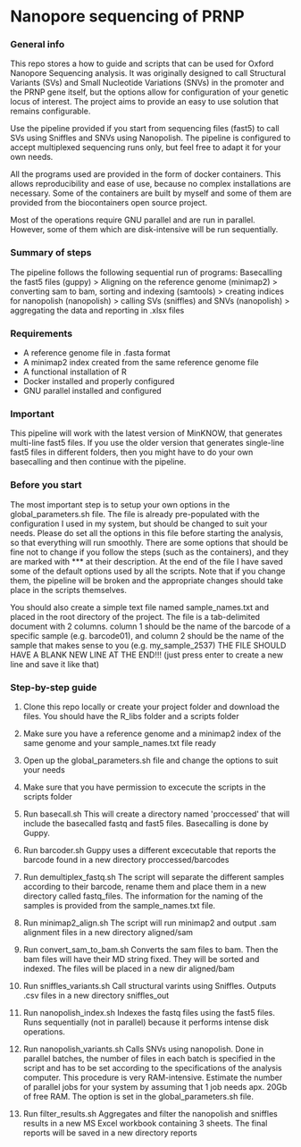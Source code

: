 # Nanopore sequencing of PRNP

### General info

This repo stores a how to guide and scripts that can be used for Oxford Nanopore Sequencing analysis. It was originally
designed to call Structural Variants (SVs) and Small Nucleotide Variations (SNVs) in the promoter and the PRNP gene
itself, but the options allow for configuration of your genetic locus of interest.
The project aims to provide an easy to use solution that remains configurable.

Use the pipeline provided if you start from sequencing files (fast5) to call SVs using Sniffles and SNVs using Nanopolish.
The pipeline is configured to accept multiplexed sequencing runs only, but feel free to adapt it for your own needs.

All the programs used are provided in the form of docker containers. This allows reproducibility and ease of use,
because no complex installations are necessary. Some of the containers are built by myself and some of them are
provided from the biocontainers open source project.

Most of the operations require GNU parallel and are run in parallel. However, some of them which are disk-intensive
will be run sequentially.

### Summary of steps

The pipeline follows the following sequential run of programs:
Basecalling the fast5 files (guppy) > Aligning on the reference genome (minimap2) > 
converting sam to bam, sorting and indexing (samtools) > creating indices for nanopolish (nanopolish) > 
calling SVs (sniffles) and SNVs (nanopolish) > aggregating the data and reporting in .xlsx files

### Requirements

* A reference genome file in .fasta format
* A minimap2 index created from the same reference genome file
* A functional installation of R
* Docker installed and properly configured
* GNU parallel installed and configured

### Important

This pipeline will work with the latest version of MinKNOW, that generates multi-line fast5 files.
If you use the older version that generates single-line fast5 files in different folders, then you might have
to do your own basecalling and then continue with the pipeline.

### Before you start

The most important step is to setup your own options in the global_parameters.sh file. The file is already pre-populated
with the configuration I used in my system, but should be changed to suit your needs. Please do set all the options
in this file before starting the analysis, so that everything will run smoothly.
There are some options that should be fine not to change if you follow the steps (such as the containers), and they are marked with *** at their
description.
At the end of the file I have saved some of the default options used by all the scripts. Note that if you change them, the
pipeline will be broken and the appropriate changes should take place in the scripts themselves.

You should also create a simple text file named sample_names.txt and placed in the root directory of the project.
The file is a tab-delimited document with 2 columns.
column 1 should be the name of the barcode of a specific sample (e.g. barcode01), and
column 2 should be the name of the sample that makes sense to you (e.g. my_sample_2537)
THE FILE SHOULD HAVE A BLANK NEW LINE AT THE END!!! (just press enter to create a new line and save it like that)



### Step-by-step guide

1. Clone this repo locally or create your project folder and download the files.
	You should have the R_libs folder and a scripts folder

2. Make sure you have a reference genome and a minimap2 index of the same genome and your sample_names.txt file ready

3. Open up the global_parameters.sh file and change the options to suit your needs

4. Make sure that you have permission to excecute the scripts in the scripts folder

5. Run basecall.sh
	This will create a directory named 'proccessed' that will include the basecalled fastq and fast5 files.
	Basecalling is done by Guppy.
	
6. Run barcoder.sh
	Guppy uses a different excecutable that reports the barcode found in a new directory proccessed/barcodes

7. Run demultiplex_fastq.sh
	The script will separate the different samples according to their barcode, rename them and place them
	in a new directory called fastq_files. The information for the naming of the samples is provided from the
	sample_names.txt file. 

8. Run minimap2_align.sh
	The script will run minimap2 and output .sam alignment files in a new directory aligned/sam

9. Run convert_sam_to_bam.sh
	Converts the sam files to bam. Then the bam files will have their MD string fixed. They will be
	sorted and indexed. The files will be placed in a new dir aligned/bam

10. Run sniffles_variants.sh
	Call structural varints using Sniffles. Outputs .csv files in a new directory sniffles_out

11. Run nanopolish_index.sh
	Indexes the fastq files using the fast5 files. Runs sequentially (not in parallel) because it performs
	intense disk operations.

12. Run nanopolish_variants.sh
	Calls SNVs using nanopolish. Done in parallel batches, the number of files in each batch is
	specified in the script and has to be set according to the specifications of the analysis computer.
	This procedure is very RAM-intensive. Estimate the number of parallel jobs for your system by assuming that 1 job
	needs apx. 20Gb of free RAM. The option is set in the global_parameters.sh file.

13. Run filter_results.sh
	Aggregates and filter the nanopolish and sniffles results in a new MS Excel workbook containing 3 sheets.
	The final reports will be saved in a new directory reports
